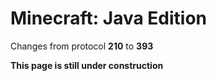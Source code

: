# Minecraft: Java Edition

Changes from protocol **210** to **393**

__This page is still under construction__
